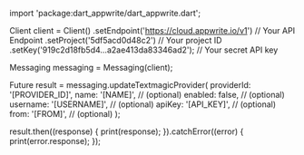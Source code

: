 import 'package:dart_appwrite/dart_appwrite.dart';

Client client = Client()
  .setEndpoint('https://cloud.appwrite.io/v1') // Your API Endpoint
  .setProject('5df5acd0d48c2') // Your project ID
  .setKey('919c2d18fb5d4...a2ae413da83346ad2'); // Your secret API key

Messaging messaging = Messaging(client);

Future result = messaging.updateTextmagicProvider(
  providerId: '[PROVIDER_ID]',
  name: '[NAME]', // (optional)
  enabled: false, // (optional)
  username: '[USERNAME]', // (optional)
  apiKey: '[API_KEY]', // (optional)
  from: '[FROM]', // (optional)
);

result.then((response) {
  print(response);
}).catchError((error) {
  print(error.response);
});
